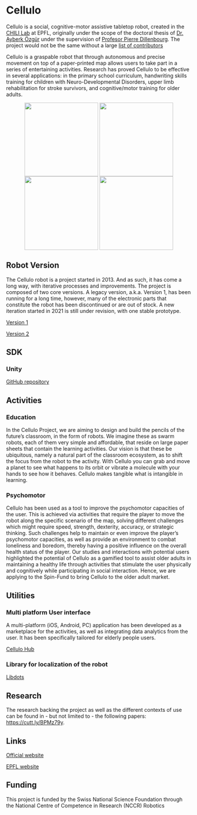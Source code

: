 # Cellulo

Cellulo is a social, cognitive-motor assistive tabletop robot, created in the [CHILI Lab](https://www.epfl.ch/labs/chili/) at EPFL, originally under the scope of the doctoral thesis of [Dr. Ayberk Özgür](https://www.ayberkozgur.com) under the supervision of [Profesor Pierre Dillenbourg](https://people.epfl.ch/pierre.dillenbourg?lang=en). The project would not be the same without a large [list of contributors](https://github.com/chili-epfl/cellulo/wiki/Contributors)

Cellulo is a graspable robot that through autonomous and precise movement on top of a paper-printed map allows users to take part in a series of entertaining activities. Research has proved Cellulo to be effective in several applications: in the primary school curriculum, handwriting skills training for children with Neuro-Developmental Disorders, upper limb rehabilitation for stroke survivors, and cognitive/motor training for older adults.  
<p align="center">
  <a href="url"><img src="https://user-images.githubusercontent.com/30259634/156397831-37004591-94e1-4843-bdff-60021197e6cc.png" align="center" height="200" width="200" ></a>
  <a href="url"><img src="https://user-images.githubusercontent.com/30259634/156397838-43c90ecc-feb4-4c56-b7e0-bad30f18af49.jpg" align="center" height="200" width="200" ></a>
  <a href="url"><img src="https://user-images.githubusercontent.com/30259634/156397840-b10c4da0-c7b6-4d17-8a0b-383f7c9eb5b0.jpg" align="center" height="200" width="200" ></a>
  <a href="url"><img src="https://user-images.githubusercontent.com/30259634/156397842-71da7d3c-521e-4a58-a3ac-8c925f82b1a7.jpg" align="center" height="200" width="200" ></a>
</p>

## Robot Version

The Cellulo robot is a project started in 2013. And as such, it has come a long way, with iterative processes and improvements. The project is composed of two core versions. A legacy version, a.k.a. Version 1, has been running for a long time, however, many of the electronic parts that constitute the robot has been discontinued or are out of stock. A new iteration started in 2021 is still under revision, with one stable prototype. 

[Version 1](https://github.com/chili-epfl/CelluloV1)

[Version 2](https://github.com/chili-epfl/CelluloV2)

## SDK

### Unity

[GitHub repository](https://github.com/chili-epfl/cellulo-unity-sdk)

## Activities

### Education

In the Cellulo Project, we are aiming to design and build the pencils of the future’s classroom, in the form of robots. We imagine these as swarm robots, each of them very simple and affordable, that reside on large paper sheets that contain the learning activities. Our vision is that these be ubiquitous, namely a natural part of the classroom ecosystem, as to shift the focus from the robot to the activity. With Cellulo you can grab and move a planet to see what happens to its orbit or vibrate a molecule with your hands to see how it behaves. Cellulo makes tangible what is intangible in learning.

### Psychomotor 

Cellulo has been used as a tool to improve the psychomotor capacities of the user. This is achieved via activities that require the player to move the robot along the specific scenario of the map, solving different challenges which might require speed, strength, dexterity, accuracy, or strategic thinking. Such challenges help to maintain or even improve the player’s psychomotor capacities, as well as provide an environment to combat loneliness and boredom, thereby having a positive influence on the overall health status of the player. Our studies and interactions with potential users highlighted the potential of Cellulo as a gamified tool to assist older adults in maintaining a healthy life through activities that stimulate the user physically and cognitively while participating in social interaction. Hence, we are applying to the Spin-Fund to bring Cellulo to the older adult market.

## Utilities

### Multi platform User interface

A multi-platform (iOS, Android, PC) application has been developed as a marketplace for the activities, as well as integrating data analytics from the user. It has been specifically tailored for elderly people users.

[Cellulo Hub](https://github.com/Cellulo-Hub-Team/Hub)

### Library for localization of the robot

[Libdots](https://www.epfl.ch/labs/chili/dissemination/software/libdots/)

## Research

The research backing the project as well as the different contexts of use can be found in - but not limited to - the following papers: https://cutt.ly/BPMz79y.

## Links

[Official website](https://cellulo.ch/)

[EPFL website](https://www.epfl.ch/labs/chili/index-html/research/cellulo/)

## Funding
This project is funded by the Swiss National Science Foundation through the National Centre of Competence in Research (NCCR) Robotics

